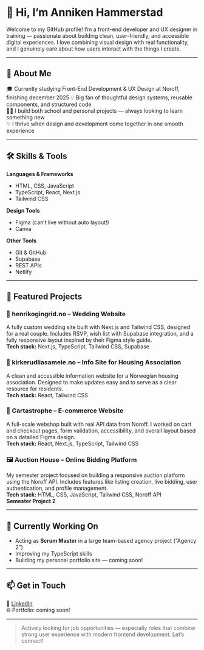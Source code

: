 # 👋 Hi, I’m Anniken Hammerstad

Welcome to my GitHub profile! I’m a front-end developer and UX designer in training — passionate about building clean, user-friendly, and accessible digital experiences. I love combining visual design with real functionality, and I genuinely care about how users interact with the things I create.

---

## 🚀 About Me

🎓 Currently studying Front-End Development & UX Design at Noroff, finishing december 2025 
💡 Big fan of thoughtful design systems, reusable components, and structured code  
👩‍💻 I build both school and personal projects — always looking to learn something new  
✨ I thrive when design and development come together in one smooth experience  

---

## 🛠️ Skills & Tools

**Languages & Frameworks**  
- HTML, CSS, JavaScript  
- TypeScript, React, Next.js  
- Tailwind CSS  

**Design Tools**  
- Figma (can’t live without auto layout!)
- Canva 

**Other Tools**  
- Git & GitHub  
- Supabase 
- REST APIs  
- Netlify 

---

## 📂 Featured Projects

### 💍 henrikogingrid.no – Wedding Website  
A fully custom wedding site built with Next.js and Tailwind CSS, designed for a real couple. Includes RSVP, wish list with Supabase integration, and a fully responsive layout inspired by their Figma style guide.  
**Tech stack:** Next.js, TypeScript, Tailwind CSS, Supabase

### 🏡 kirkerudliasameie.no – Info Site for Housing Association  
A clean and accessible information website for a Norwegian housing association. Designed to make updates easy and to serve as a clear resource for residents.  
**Tech stack:** React, Tailwind CSS  

### 🛒 Cartastrophe – E-commerce Website  
A full-scale webshop built with real API data from Noroff. I worked on cart and checkout pages, form validation, accessibility, and overall layout based on a detailed Figma design.  
**Tech stack:** React, Next.js, TypeScript, Tailwind CSS  

### 🖼️ Auction House – Online Bidding Platform  
My semester project focused on building a responsive auction platform using the Noroff API. Includes features like listing creation, live bidding, user authentication, and profile management.  
**Tech stack:** HTML, CSS, JavaScript, Tailwind CSS, Noroff API  
**Semester Project 2**

---

## 🌟 Currently Working On

- Acting as **Scrum Master** in a large team-based agency project (“Agency 2”)  
- Improving my TypeScript skills  
- Building my personal portfolio site — coming soon!

---

## 📫 Get in Touch

💼 [LinkedIn](https://www.linkedin.com/in/anniken-olsen-hammerstad-511145370/)  
🌐 Portfolio: coming soon!  

---

> Actively looking for job opportunities — especially roles that combine strong user experience with modern frontend development. Let’s connect!
